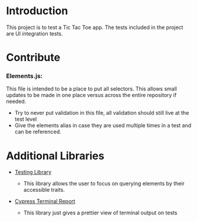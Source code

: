 # Introduction

  

This project is to test a Tic Tac Toe app. The tests included in the project are UI integration tests.

  

# Contribute

### Elements.js:
This file is intended to be a place to put all selectors. This allows small updates to be made in one place versus across the entire repository if needed.

- Try to never put validation in this file, all validation should still live at the test level
- Give the elements alias in case they are used multiple times in a test and can be referenced.



  
  

# Additional Libraries



- [Testing Library](https://testing-library.com/docs/cypress-testing-library/intro/)
	- This library allows the user to focus on querying elements by their accessible traits. 

- [Cypress Terminal Report](https://www.npmjs.com/package/cypress-terminal-report)
	- This library just gives a prettier view of terminal output on tests


